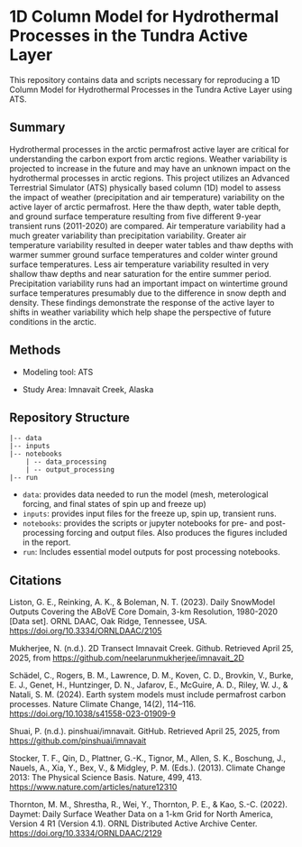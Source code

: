 # 1D Column Model for Hydrothermal Processes in the Tundra Active Layer
This repository contains data and scripts necessary for reproducing a 1D Column Model for Hydrothermal Processes in the Tundra Active Layer using ATS.

## Summary
Hydrothermal processes in the arctic permafrost active layer are critical for understanding the carbon export from arctic regions. Weather variability is projected to increase in the future and may have an unknown impact on the hydrothermal processes in arctic regions. This project utilizes an Advanced Terrestrial Simulator (ATS) physically based column (1D) model to assess the impact of weather (precipitation and air temperature) variability on the active layer of arctic permafrost. Here the thaw depth, water table depth, and ground surface temperature resulting from five different 9-year transient runs (2011-2020) are compared. Air temperature variability had a much greater variability than precipitation variability. Greater air temperature variability resulted in deeper water tables and thaw depths with warmer summer ground surface temperatures and colder winter ground surface temperatures. Less air temperature variability resulted in very shallow thaw depths and near saturation for the entire summer period. Precipitation variability runs had an important impact on wintertime ground surface temperatures presumably due to the difference in snow depth and density. These findings demonstrate the response of the active layer to shifts in weather variability which help shape the perspective of future conditions in the arctic.  

## Methods
- Modeling tool: ATS

- Study Area: Imnavait Creek, Alaska

## Repository Structure
```
|-- data
|-- inputs
|-- notebooks
    | -- data_processing
    | -- output_processing
|-- run
```
- `data`: provides data needed to run the model (mesh, meterological forcing, and final states of spin up and freeze up)
- `inputs`: provides input files for the freeze up, spin up, transient runs. 
- `notebooks`: provides the scripts or jupyter notebooks for pre- and post- processing forcing and output files. Also produces the figures included in the report.
- `run`: Includes essential model outputs for post processing notebooks.

## Citations
Liston, G. E., Reinking, A. K., & Boleman, N. T. (2023). Daily SnowModel Outputs Covering the ABoVE Core Domain, 3-km Resolution, 1980-2020 [Data set]. ORNL DAAC, Oak Ridge, Tennessee, USA. https://doi.org/10.3334/ORNLDAAC/2105

Mukherjee, N. (n.d.). 2D Transect Imnavait Creek. Github. Retrieved April 25, 2025, from https://github.com/neelarunmukherjee/imnavait_2D

Schädel, C., Rogers, B. M., Lawrence, D. M., Koven, C. D., Brovkin, V., Burke, E. J., Genet, H., Huntzinger, D. N., Jafarov, E., McGuire, A. D., Riley, W. J., & Natali, S. M. (2024). Earth system models must include permafrost carbon processes. Nature Climate Change, 14(2), 114–116. https://doi.org/10.1038/s41558-023-01909-9

Shuai, P. (n.d.). pinshuai/imnavait. GitHub. Retrieved April 25, 2025, from https://github.com/pinshuai/imnavait

Stocker, T. F., Qin, D., Plattner, G.-K., Tignor, M., Allen, S. K., Boschung, J., Nauels, A., Xia, Y., Bex, V., & Midgley, P. M. (Eds.). (2013). Climate Change 2013: The Physical Science Basis. Nature, 499, 413. https://www.nature.com/articles/nature12310

Thornton, M. M., Shrestha, R., Wei, Y., Thornton, P. E., & Kao, S.-C. (2022). Daymet: Daily Surface Weather Data on a 1-km Grid for North America, Version 4 R1 (Version 4.1). ORNL Distributed Active Archive Center. https://doi.org/10.3334/ORNLDAAC/2129 

